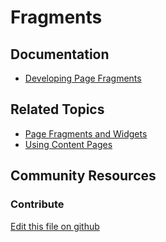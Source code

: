 # Fragments

## Documentation

* [Developing Page Fragments](https://learn.liferay.com/web/guest/w/dxp/site-building/developer-guide/developing-page-fragments)

## Related Topics

* [Page Fragments and Widgets](https://learn.liferay.com/en/w/dxp/site-building/creating-pages/page-fragments-and-widgets)
* [Using Content Pages](https://learn.liferay.com/en/w/dxp/site-building/creating-pages/using-content-pages)

## Community Resources


### Contribute

[Edit this file on github](https://github.com/olafk/controlpanel-documentation-docs/blob/master/md/74en/com_liferay_fragment_web_portlet_FragmentPortlet/fragment_view.md)
